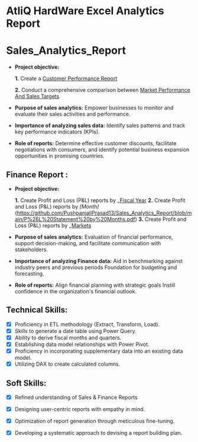 # AtliQ HardWare Excel Analytics Report
# Sales_Analytics_Report

- **Project objective:** 

  **1.** Create a [Customer Performance Report](https://github.com/PushpanjaliPrasad13/Sales_Analytics_Report/blob/main/Customer%20Performance%20Report.pdf)

  **2.** Conduct a comprehensive comparison between [Market Performance And Sales Targets](https://github.com/PushpanjaliPrasad13/Sales_Analytics_Report/blob/main/Market%20Performance%20vs%20Target%20Report.pdf)

 - **Purpose of sales analytics:** Empower businesses to monitor and evaluate their sales activities and performance.

 - **Importance of analyzing sales data:** Identify sales patterns and track key performance indicators (KPIs).

 - **Role of reports:** Determine effective customer discounts, facilitate negotiations with consumers, and identify potential business expansion opportunities in promising countries.

  ## Finance Report :

- **Project objective:** 

   **1.** Create Profit and Loss (P&L) reports by _[Fiscal Year](https://github.com/PushpanjaliPrasad13/Sales_Analytics_Report/blob/main/P%26L%20Statement%20by%20Fiscal%20Year.pdf) 
   **2.** Create Profit and Loss (P&L) reports by _[Month]_(https://github.com/PushpanjaliPrasad13/Sales_Analytics_Report/blob/main/P%26L%20Statement%20by%20Months.pdf)
   **3.** Create Profit and Loss (P&L) reports by _[Markets](https://github.com/PushpanjaliPrasad13/Sales_Analytics_Report/blob/main/P%26L%20Statement%20by%20Markets.pdf)

- **Purpose of sales analytics:** Evaluation of financial performance, support decision-making, and facilitate communication with stakeholders.

- **Importance of analyzing Finance data:** Aid in benchmarking against industry peers and previous periods Foundation for budgeting and forecasting.

- **Role of reports:** Align financial planning with strategic goals Instill confidence in the organization's financial outlook.


## Technical Skills:
- [x]	Proficiency in ETL methodology (Extract, Transform, Load).
- [x]	Skills to generate a date table using Power Query.
- [x]	Ability to derive fiscal months and quarters.
- [x]	Establishing data model relationships with Power Pivot.
- [x]	Proficiency in incorporating supplementary data into an existing data model.
- [x]	Utilizing DAX to create calculated columns.

## Soft Skills:
- [x]	Refined understanding of Sales & Finance Reports
- [x]	Designing user-centric reports with empathy in mind.
- [x]	Optimization of report generation through meticulous fine-tuning.
- [x]	Developing a systematic approach to devising a report building plan.

